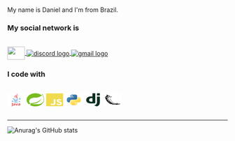 
###

<p>My name is Daniel and I'm from Brazil. </p>

<h3>My social network is</h3>
<br>
<div>
  <a href="https://www.linkedin.com/in/dnsouzadev" target="_blank">
   <img align="center" height="30" width="40" src="https://raw.githubusercontent.com/maurodesouza/profile-readme-generator/master/src/assets/icons/social/linkedin/default.svg">
  </a>
  <a href="https://discord.com/users/1016543014576992276" target="_blank">
     <img align="center" height="30" width="40" src="https://raw.githubusercontent.com/maurodesouza/profile-readme-generator/master/src/assets/icons/social/discord/default.svg" width="52" height="40" alt="discord logo">
  </a>
  <a href="mailto:contato@dnsouzadev.tech" target="_blank">
     <img align="center" height="30" width="40" src="https://raw.githubusercontent.com/maurodesouza/profile-readme-generator/master/src/assets/icons/social/gmail/default.svg" width="52" height="40" alt="gmail logo">
  </a>
</div>

###

<h3>I code with</h3>

<div style="display: inline_block"><br>
  <img align="center" height="30" width="40" src="https://raw.githubusercontent.com/devicons/devicon/master/icons/java/java-original-wordmark.svg">
  <img align="center" height="30" width="40" src="https://raw.githubusercontent.com/devicons/devicon/master/icons/spring/spring-original.svg">
  <img align="center" height="30" width="40" src="https://raw.githubusercontent.com/devicons/devicon/master/icons/javascript/javascript-plain.svg">
  <img align="center"  height="30" width="40" src="https://raw.githubusercontent.com/devicons/devicon/master/icons/python/python-original.svg">
  <img align="center"  height="30" width="40" src="https://raw.githubusercontent.com/devicons/devicon/master/icons/django/django-plain.svg">
  <img align="center"  height="30" width="40" src="https://raw.githubusercontent.com/devicons/devicon/master/icons/flask/flask-original.svg">
</div>
<br>
<hr />

![Anurag's GitHub stats](https://github-readme-stats.vercel.app/api?username=dnsouzadev\&rank_icon=github&show_icons=true\&title_color=fff\&icon_color=79ff97\&text_color=9f9f9f\&bg_color=151515)

